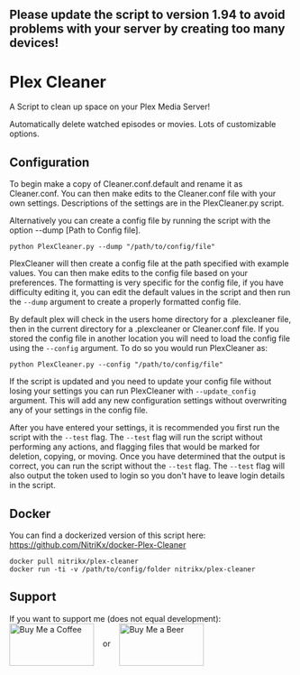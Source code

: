 ## Please update the script to version 1.94 to avoid problems with your server by creating too many devices!

# Plex Cleaner

A Script to clean up space on your Plex Media Server!

Automatically delete watched episodes or movies. Lots of customizable options.

## Configuration

To begin make a copy of Cleaner.conf.default and rename it as Cleaner.conf. You can then make edits to the Cleaner.conf file with your own settings. Descriptions of the settings are in the PlexCleaner.py script.

Alternatively you can create a config file by running the script with the option --dump [Path to Config file].

    python PlexCleaner.py --dump "/path/to/config/file"

PlexCleaner will then create a config file at the path specified with example values. You can then make edits to the config file based on your preferences. The formatting is very specific for the config file, if you have difficulty editing it, you can edit the default values in the script and then run the `--dump` argument to create a properly formatted config file.

By default plex will check in the users home directory for a .plexcleaner file, then in the current directory for a .plexcleaner or Cleaner.conf file. If you stored the config file in another location you will need to load the config file using the `--config` argument.
To do so you would run PlexCleaner as:

    python PlexCleaner.py --config "/path/to/config/file"

If the script is updated and you need to update your config file without losing your settings you can run PlexCleaner with `--update_config` argument. This will add any new configuration settings without overwriting any of your settings in the config file.

After you have entered your settings, it is recommended you first run the script with the `--test` flag. The `--test` flag will run the script without performing any actions, and flagging files that would be marked for deletion, copying, or moving. Once you have determined that the output is correct, you can run the script without the `--test` flag. The `--test` flag will also output the token used to login so you don't have to leave login details in the script.

## Docker

You can find a dockerized version of this script here: https://github.com/NitriKx/docker-Plex-Cleaner

```
docker pull nitrikx/plex-cleaner
docker run -ti -v /path/to/config/folder nitrikx/plex-cleaner
```

## Support

If you want to support me (does not equal development): <br>
<a href="https://www.paypal.com/paypalme/sizemattrs/1" target=blank><img src=http://imgur.com/WSVZSTW.png alt="Buy Me a Coffee" height=75 width=150 align='center'></a> &nbsp;&nbsp; or &nbsp;&nbsp; <a href="https://www.paypal.com/paypalme/sizemattrs/3" target=blank><img src=http://imgur.com/gnvlm6n.jpg alt="Buy Me a Beer" height=75 width=150 align='center'></a>

